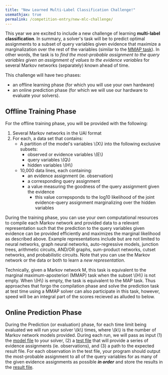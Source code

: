 ```yaml
---
title: "New Learned Multi-Label Classification Challenge!"
usemathjax: true
permalink: /competition-entry/new-mlc-challenge/
---
```


This year we are excited to include a new challenge of learning **multi-label classification**.  In summary, a solver's task will be to predict optimal assignments to a subset of query variables given evidence that maximize a marginalization over the rest of the variables (similar to the [MMAP task](../competition-entry/tasks.md)).  In other words, the task is to *find the most-probable assignment to the query variables given an assignment of values to the evidence variables* for several Markov networks (separately) known ahead of time. <br/>

This challenge will have two phases: 
* an offline learning phase (for which you will use your own hardware)
* an online prediction phase (for which we will use our hardware to evaluate your solvers).


## Offline Training Phase

For the offline training phase, you will be provided with the following:
1. Several Markov networks in the UAI format
2. For each, a data set that contains:
    * A partition of the model's variables \\(X\\) into the following exclusive subsets:
        * observed or evidence variables \\(E\\)
        * query variables \\(Q\\) 
        * hidden variables \\(H\\)
    * 10,000 data lines, each containing:
        * an evidence assignment (ie. observation)
        * a corresponding query assignment
        * a value measuring the goodness of the query assignment given the evidence
            * this value correpsponds to the log10 likelihood of the joint evidence-query assignment marginalizing over the hidden variables

During the training phase, you can use your own computational resources to compile each Markov
network and provided data to a relevant representation such that the prediction to the query variables given evidence
can be provided efficiently and maximizes the marginal likelihood as described above. 
Example representations include but are not limited to neural networks, graph neural networks,
auto-regressive models, junction trees, arithmetic circuits, AND/OR graphs, sum-product networks,
cutset networks, and probabilistic circuits. Note that you can use the Markov network
or the data or both to learn a *new representation*.

Technically, given a Markov network M, this task is equivalent to the marginal maximum-aposteriori
(MMAP) task when the subset \\(H\\) is not empty. When \\(H\\) is empty, the task is equivalent to the MAP task. 
Thus approaches that forgo the compilation phase and solve the prediction
task at test time using a MMAP solver can also participate in this task, however, speed will be an
integral part of the scores recieved as alluded to below.


## Online Prediction Phase

During the Prediction (or evaluation) phase, for each time limit being evaluated we will run your solver \\(k\\) times, where \\(k\\) is the number of Markov network models provided.  During each run, we will pass as input (1) the [model file](../file-formats/model-format.md) to your solver, (2) a [test file](../file-formats/test-format.md) that will provide a series of evidence assignments (ie. observations), and (3) a path to the expected result file. For each observation in the test file, your program should output the most-probable assignment to all of the query variables for as many of the given evidence assignments as possible ***in order*** and store the results in the [result file](../file-formats/result-format.md).
